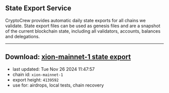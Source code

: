 ## State Export Service
CryptoCrew provides automatic daily state exports for all chains we validate. State export files can be used as genesis files and are a snapshot of the current blockchain state, including all validators, accounts, balances and delegations.

---
**Download: [xion-mainnet-1 state export](https://dl-eu2.ccvalidators.com/SERVICE/xion/xion-mainnet-1_export_4139592.json)**
---

- last updated: Tue Nov 26 2024 11:47:57
- chain id: `xion-mainnet-1`
- export height: `4139592`
- use for: airdrops, local tests, chain recovery

